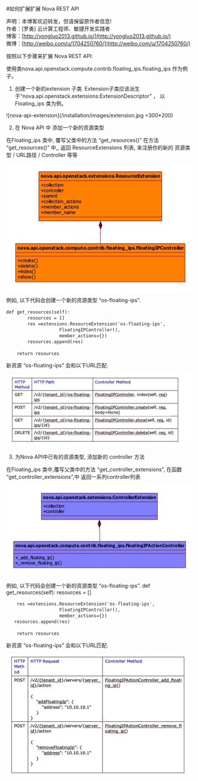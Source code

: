 #如何扩展扩展 Nova REST API

声明：本博客欢迎转发，但请保留原作者信息!      
作者：[罗勇] 云计算工程师、敏捷开发实践者    
博客：[http://yongluo2013.github.io/](http://yongluo2013.github.io/)    
微博：[http://weibo.com/u/1704250760/](http://weibo.com/u/1704250760/) 


按照以下步骤来扩展 Nova REST API:

使用类nova.api.openstack.compute.contrib.floating_ips.floating_ips 作为例子。
 
1)  创建一个新的extension 子类. Extension子类应该派生于“nova.api.openstack.extensions:ExtensionDescriptor” ， 以 Floating_ips 类为例。


![nova-api-extension](/installation/images/extension.jpg =300*200)

2)    在 Nova API 中 添加一个新的资源类型

在Floating_ips 类中, 覆写父类中的方法 “get_resources()”
在方法 “get_resources()” 中,, 返回 ResourceExtensions 列表, 来注册你的新的 资源类型 / URL路径 / Controller 等等

![nova-api-controller](/installation/images/controller.jpg)

例如, 以下代码会创建一个新的资源类型 “os-floating-ips”.

    def get_resources(self):
        	resources = [] 
        	res =extensions.ResourceExtension('os-floating-ips',
                        FloatingIPController(),
                        member_actions={})
        	resources.append(res)
 
        return resources
 
新资源 “os-floating-ips” 会和以下URL匹配.

![nova-api0](/installation/images/api0.jpg)

3)    为Nova API中已有的资源类型, 添加新的 controller 方法

在Floating_ips 类中,覆写父类中的方法 “get_controller_extensions”, 在函数 “get_controller_extensions”,中 返回一系列controller列表

![exist_controller](/installation/images/exist_controller.jpg)

例如, 以下代码会创建一个新的资源类型 “os-floating-ips”.
    def get_resources(self):
        resources = []
 
        res =extensions.ResourceExtension('os-floating-ips',
                        FloatingIPController(),
                        member_actions={})
       resources.append(res)
 
        return resources
 
新资源 “os-floating-ips” 会和以下URL匹配.

![nova-api1](/installation/images/api1.jpg)


